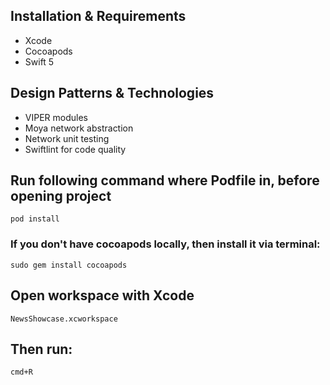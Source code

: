 ## Installation & Requirements
* Xcode
* Cocoapods
* Swift 5

## Design Patterns & Technologies
* VIPER modules
* Moya network abstraction
* Network unit testing
* Swiftlint for code quality

## Run following command where Podfile in, before opening project
```shell
pod install
```

### If you don't have cocoapods locally, then install it via terminal:

```shell
sudo gem install cocoapods
```


## Open workspace with Xcode
`NewsShowcase.xcworkspace`

## Then run:
`cmd+R`